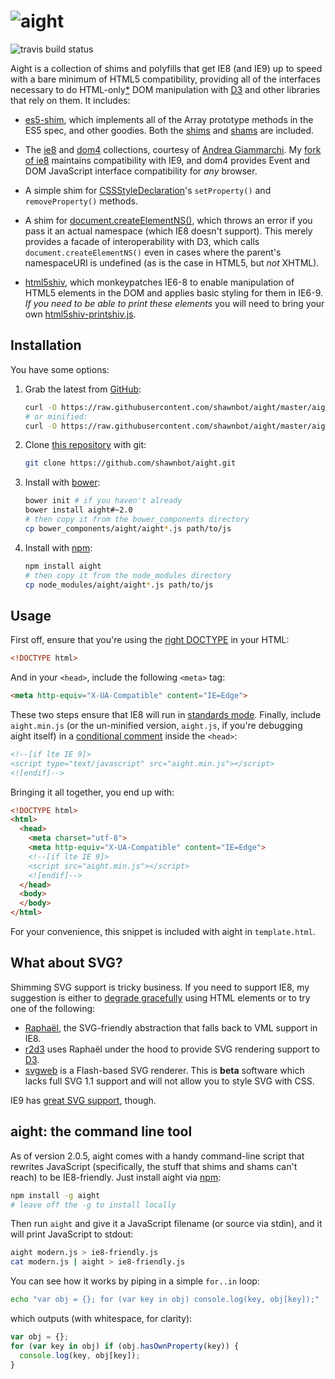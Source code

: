 # <img alt="aight" src="https://raw.github.com/shawnbot/aight/master/assets/aight.png">

<img src="https://travis-ci.org/shawnbot/aight.svg" alt="travis build status">

Aight is a collection of shims and polyfills that get IE8 (and IE9) up to speed
with a bare minimum of HTML5 compatibility, providing all of the interfaces
necessary to do HTML-only[*](#svg) DOM manipulation with [D3](http://d3js.org)
and other libraries that rely on them. It includes:

* [es5-shim](https://github.com/kriskowal/es5-shim), which implements all of
  the Array prototype methods in the ES5 spec, and other goodies. Both the
  [shims](https://github.com/es-shims/es5-shim#shims) and
  [shams](https://github.com/es-shims/es5-shim#shams) are included.

* The [ie8](https://github.com/WebReflection/ie8) and
  [dom4](https://github.com/WebReflection/dom4) collections, courtesy of
  [Andrea Giammarchi](https://github.com/WebReflection). My
  [fork of ie8](https://github.com/shawnbot/ie8/tree/ie9) maintains
  compatibility with IE9, and dom4 provides Event and DOM JavaScript interface
  compatibility for *any* browser.

* A simple shim for
  [CSSStyleDeclaration](http://www.w3.org/TR/DOM-Level-2-Style/css.html#CSS-CSSStyleDeclaration)'s
  `setProperty()` and `removeProperty()` methods.

* A shim for [document.createElementNS()](http://www.w3.org/TR/DOM-Level-2-Core/core.html#ID-DocCrElNS),
  which throws an error if you pass it an actual namespace (which IE8 doesn't
  support). This merely provides a facade of interoperability with D3, which
  calls `document.createElementNS()` even in cases where the parent's
  namespaceURI is undefined (as is the case in HTML5, but *not* XHTML).

* [html5shiv](https://github.com/aFarkas/html5shiv/), which monkeypatches IE6-8
  to enable manipulation of HTML5 elements in the DOM and applies basic styling
  for them in IE6-9. *If you need to be able to print these elements* you will
  need to bring your own
  [html5shiv-printshiv.js](https://github.com/aFarkas/html5shiv/#html5shiv-printshivjs).

## Installation
You have some options:

1. Grab the latest from [GitHub](https://github.com/shawnbot/aight):
    ```sh
    curl -O https://raw.githubusercontent.com/shawnbot/aight/master/aight.js
    # or minified:
    curl -O https://raw.githubusercontent.com/shawnbot/aight/master/aight.min.js
    ```

1. Clone [this repository](https://github.com/shawnbot/aight) with git:
    ```sh
    git clone https://github.com/shawnbot/aight.git
    ```

1. Install with [bower](http://bower.io/):
    ```sh
    bower init # if you haven't already
    bower install aight#~2.0
    # then copy it from the bower_components directory
    cp bower_components/aight/aight*.js path/to/js
    ```

1. Install with [npm](https://www.npmjs.com/package/aight):
    ```sh
    npm install aight
    # then copy it from the node_modules directory
    cp node_modules/aight/aight*.js path/to/js
    ```

## Usage
First off, ensure that you're using the [right
DOCTYPE](http://ejohn.org/blog/html5-doctype/) in your HTML:

```html
<!DOCTYPE html>
```

And in your `<head>`, include the following `<meta>` tag:

```html
<meta http-equiv="X-UA-Compatible" content="IE=Edge">
```

These two steps ensure that IE8 will run in [standards
mode](http://en.wikipedia.org/wiki/Internet_Explorer_8#Standards_mode).
Finally, include `aight.min.js` (or the un-minified version, `aight.js`, if
you're debugging aight itself) in a [conditional
comment](http://www.quirksmode.org/css/condcom.html) inside the `<head>`:

```html
<!--[if lte IE 9]>
<script type="text/javascript" src="aight.min.js"></script>
<![endif]-->
```

Bringing it all together, you end up with:

```html
<!DOCTYPE html>
<html>
  <head>
    <meta charset="utf-8">
    <meta http-equiv="X-UA-Compatible" content="IE=Edge">
    <!--[if lte IE 9]>
    <script src="aight.min.js"></script>
    <![endif]-->
  </head>
  <body>
  </body>
</html>
```

For your convenience, this snippet is included with aight in `template.html`.

## What about SVG? <a name="svg"></a>
Shimming SVG support is tricky business. If you need to support IE8, my
suggestion is either to [degrade gracefully](https://www.google.com/search?q=graceful%20degradation)
using HTML elements or to try one of the following:

- [Raphaël](http://raphaeljs.com/), the SVG-friendly abstraction that falls
  back to VML support in IE8.
- [r2d3](https://github.com/mhemesath/r2d3/) uses Raphaël under the hood to
  provide SVG rendering support to [D3](http://d3js.org).
- [svgweb](https://code.google.com/p/svgweb/) is a Flash-based SVG renderer.
  This is **beta** software which lacks full SVG 1.1 support and will not allow
  you to style SVG with CSS.

IE9 has [great SVG support](http://blogs.msdn.com/b/ie/archive/2010/03/18/svg-in-ie9-roadmap.aspx),
though.

## aight: the command line tool
As of version 2.0.5, aight comes with a handy command-line script that rewrites
JavaScript (specifically, the stuff that shims and shams can't reach) to be
IE8-friendly. Just install aight via [npm](https://www.npmjs.com/package/aight):

```sh
npm install -g aight
# leave off the -g to install locally
```

Then run `aight` and give it a JavaScript filename (or source via stdin), and
it will print JavaScript to stdout:

```sh
aight modern.js > ie8-friendly.js
cat modern.js | aight > ie8-friendly.js
```

You can see how it works by piping in a simple `for..in` loop:

```sh
echo "var obj = {}; for (var key in obj) console.log(key, obj[key]);" | aight
```

which outputs (with whitespace, for clarity):

```js
var obj = {};
for (var key in obj) if (obj.hasOwnProperty(key)) {
  console.log(key, obj[key]);
}
```
